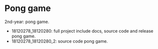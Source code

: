 # Pong game

2nd-year: pong game.
+ 18120278_18120280: full project include docs, source code and release pong game.
+ 18120278_18120280_2: source code pong game.
